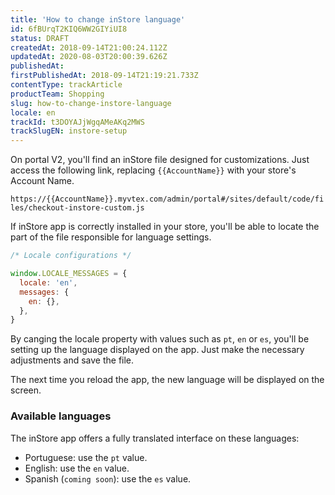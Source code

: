 ```yaml
---
title: 'How to change inStore language'
id: 6fBUrqT2KIQ6WW2GIYiUI8
status: DRAFT
createdAt: 2018-09-14T21:00:24.112Z
updatedAt: 2020-08-03T20:00:39.626Z
publishedAt: 
firstPublishedAt: 2018-09-14T21:19:21.733Z
contentType: trackArticle
productTeam: Shopping
slug: how-to-change-instore-language
locale: en
trackId: t3DOYAJjWgqAMeAKq2MWS
trackSlugEN: instore-setup
---
```


On portal V2, you'll find an inStore file designed for customizations. Just access the following link, replacing `{{AccountName}}` with your store's Account Name.

`https://{{AccountName}}.myvtex.com/admin/portal#/sites/default/code/files/checkout-instore-custom.js`

If inStore app is correctly installed in your store, you'll be able to locate the part of the file responsible for language settings.


```js
/* Locale configurations */

window.LOCALE_MESSAGES = {
  locale: 'en',
  messages: {
    en: {},
  },
}
```

By canging the locale property with values such as `pt`, `en` or `es`, you'll be setting up the language displayed on the app. Just make the necessary adjustments and save the file.

The next time you reload the app, the new language will be displayed on the screen.


### Available languages
The inStore app offers a fully translated interface on these languages:

- Portuguese: use the `pt` value.
- English: use the `en` value.
- Spanish (`coming soon`): use the `es` value.
